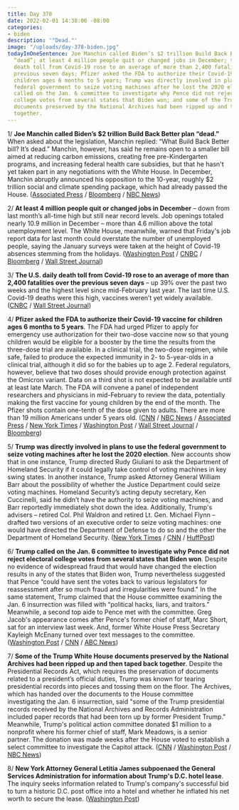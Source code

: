 ```yaml
---
title: Day 378
date: 2022-02-01 14:38:00 -08:00
categories:
- biden
description: '"Dead."'
image: "/uploads/day-378-biden.jpg"
todayInOneSentence: Joe Manchin called Biden’s $2 trillion Build Back Better plan
  “dead”; at least 4 million people quit or changed jobs in December; the U.S. daily
  death toll from Covid-19 rose to an average of more than 2,400 fatalities over the
  previous seven days; Pfizer asked the FDA to authorize their Covid-19 vaccine for
  children ages 6 months to 5 years; Trump was directly involved in plans to use the
  federal government to seize voting machines after he lost the 2020 election; Trump
  called on the Jan. 6 committee to investigate why Pence did not reject electoral
  college votes from several states that Biden won; and some of the Trump White House
  documents preserved by the National Archives had been ripped up and then taped back
  together.
---
```


1/ **Joe Manchin called Biden’s $2 trillion Build Back Better plan “dead.”** When asked about the legislation, Manchin replied: “What Build Back Better bill? It’s dead.” Manchin, however, has said he remains open to a smaller bill aimed at reducing carbon emissions, creating free pre-Kindergarten programs, and increasing federal health care subsidies, but that he hasn't yet taken part in any negotiations with the White House. In December, Manchin abruptly announced his opposition to the 10-year, roughly $2 trillion social and climate spending package, which had already passed the House. ([Associated Press](https://apnews.com/article/joe-biden-business-environment-and-nature-environment-joe-manchin-c2e743dbb3978a9e780779fa4fec09b7) / [Bloomberg](https://www.bloomberg.com/news/articles/2022-02-01/manchin-says-biden-plan-dead-talks-must-start-from-scratch?sref=MIBMEEoj) / [NBC News](https://www.nbcnews.com/politics/congress/manchin-says-build-back-better-its-current-form-dead-leaves-n1288359))

2/ **At least 4 million people quit or changed jobs in December** – down from last month’s all-time high but still near record levels. Job openings totaled nearly 10.9 million in December – more than 4.6 million above the total unemployment level. The White House, meanwhile, warned that Friday's job report data for last month could overstate the number of unemployed people, saying the January surveys were taken at the height of Covid-19 absences stemming from the holidays. ([Washington Post](https://www.washingtonpost.com/business/2022/02/01/job-quits-resignations-december-2021/) / [CNBC](https://www.cnbc.com/2022/02/01/there-were-4point6-million-more-job-openings-than-unemployed-workers-in-december.html) / [Bloomberg](https://www.bloomberg.com/news/articles/2022-02-01/white-house-warns-latest-jobs-data-will-be-ugly-due-to-omicron?sref=MIBMEEoj) / [Wall Street Journal](https://www.wsj.com/articles/job-openings-us-growth-labor-market-turnover-02-01-2022-11643670099))

3/ **The U.S. daily death toll from Covid-19 rose to an average of more than 2,400 fatalities over the previous seven days** – up 39% over the past two weeks and the highest level since mid-February last year. The last time U.S. Covid-19 deaths were this high, vaccines weren’t yet widely available. ([CNBC](https://www.cnbc.com/2022/02/01/us-covid-fatalities-reach-highest-level-in-a-year-as-omicron-cases-subside.html) / [Wall Street Journal](https://www.wsj.com/articles/u-s-covid-19-hospitalizations-extend-their-fall-while-deaths-keep-rising-11643714301?mod=hp_lead_pos7))

4/ **Pfizer asked the FDA to authorize their Covid-19 vaccine for children ages 6 months to 5 years**. The FDA had urged Pfizer to apply for emergency use authorization for their two-dose vaccine now so that young children would be eligible for a booster by the time the results from the three-dose trial are available. In a clinical trial, the two-dose regimen, while safe, failed to produce the expected immunity in 2- to 5-year-olds in a clinical trial, although it did so for the babies up to age 2. Federal regulators, however, believe that two doses should provide enough protection against the Omicron variant. Data on a third shot is not expected to be available until at least late March. The FDA will convene a panel of independent researchers and physicians in mid-February to review the data, potentially making the first vaccine for young children by the end of the month. The Pfizer shots contain one-tenth of the dose given to adults. There are more than 19 million Americans under 5 years old. ([CNN](https://www.cnn.com/2022/02/01/health/pfizer-covid-vaccine-eua-request-younger-children/index.html) / [NBC News](https://www.nbcnews.com/health/health-news/pfizer-asks-fda-authorize-covid-vaccine-kids-5-rcna14375) / [Associated Press](https://apnews.com/article/covid-vaccine-children-pfizer-07d72ab0b76329d3899c135afd2a93f5) / [New York Times](https://www.nytimes.com/live/2022/02/01/world/covid-19-cases-vaccine/pfizer-applies-to-the-fda-for-a-two-shot-vaccine-for-children-under-5-despite-mixed-trial-results) / [Washington Post](https://www.washingtonpost.com/health/2022/01/31/coronavirus-vaccine-children-under-5/) / [Wall Street Journal](https://www.wsj.com/articles/pfizer-asks-fda-to-authorize-its-covid-19-vaccine-for-young-children-11643751060?mod=hp_lead_pos4) / [Bloomberg](https://www.bloomberg.com/news/articles/2022-02-01/pfizer-said-to-seek-clearance-for-covid-shot-in-younger-kids?sref=MIBMEEoj))

5/ **Trump was directly involved in plans to use the federal government to seize voting machines after he lost the 2020 election**. New accounts show that in one instance, Trump directed Rudy Giuliani to ask the Department of Homeland Security if it could legally take control of voting machines in key swing states. In another instance, Trump asked Attorney General William Barr about the possibility of whether the Justice Department could seize voting machines. Homeland Security’s acting deputy secretary, Ken Cuccinelli, said he didn’t have the authority to seize voting machines, and Barr reportedly immediately shot down the idea. Additionally, Trump's advisers – retired Col. Phil Waldron and retired Lt. Gen. Michael Flynn – drafted two versions of an executive order to seize voting machines: one would have directed the Department of Defense to do so and the other the Department of Homeland Security. ([New York Times](https://www.nytimes.com/2022/01/31/us/politics/donald-trump-election-results-fraud-voting-machines.html) / [CNN](https://www.cnn.com/2022/01/31/politics/trump-executive-orders-seize-voting-machines/index.html) / [HuffPost](https://www.huffpost.com/entry/trump-voting-machines-new-york-times-report_n_61f8bd6ee4b094ce54aeefb5))

6/ **Trump called on the Jan. 6 committee to investigate why Pence did not reject electoral college votes from several states that Biden won**. Despite no evidence of widespread fraud that would have changed the election results in any of the states that Biden won, Trump nevertheless suggested that Pence “could have sent the votes back to various legislators for reassessment after so much fraud and irregularities were found." In the same statement, Trump claimed that the House committee examining the Jan. 6 insurrection was filled with “political hacks, liars, and traitors.” Meanwhile, a second top aide to Pence met with the committee. Greg Jacob's appearance comes after Pence's former chief of staff, Marc Short, sat for an interview last week. And, former White House Press Secretary Kayleigh McEnany turned over text messages to the committee. ([Washington Post](https://www.washingtonpost.com/politics/2022/02/01/trump-says-congress-investigate-pence/) / [CNN](https://www.cnn.com/2022/02/01/politics/greg-jacob-january-6-committee/index.html) / [ABC News](https://abcnews.go.com/Politics/white-house-press-secretary-kayleigh-mcenany-turned-text/story?id=82590206))

7/ **Some of the Trump White House documents preserved by the National Archives had been ripped up and then taped back together**. Despite the Presidential Records Act, which requires the preservation of documents related to a president’s official duties, Trump was known for tearing presidential records into pieces and tossing them on the floor. The Archives, which has handed over the documents to the House committee investigating the Jan. 6 insurrection, said "some of the Trump presidential records received by the National Archives and Records Administration included paper records that had been torn up by former President Trump." Meanwhile, Trump's political action committee donated $1 million to a nonprofit where his former chief of staff, Mark Meadows, is a senior partner. The donation was made weeks after the House voted to establish a select committee to investigate the Capitol attack. ([CNN](https://www.cnn.com/2022/01/31/politics/trump-torn-documents/index.html) / [Washington Post](https://www.washingtonpost.com/nation/2022/01/31/trump-ripped-up-documents/) / [NBC News](https://www.nbcnews.com/politics/politics-news/trump-gave-1m-meadows-nonprofit-weeks-after-jan-6-panel-n1288334))

8/ **New York Attorney General Letitia James subpoenaed the General Services Administration for information about Trump's D.C. hotel lease**. The inquiry seeks information related to Trump's company's successful bid to turn a historic D.C. post office into a hotel and whether he inflated his net worth to secure the lease. ([Washington Post](https://www.washingtonpost.com/business/2022/02/01/trump-hotel-subpoena-gsa-letitia-james/))